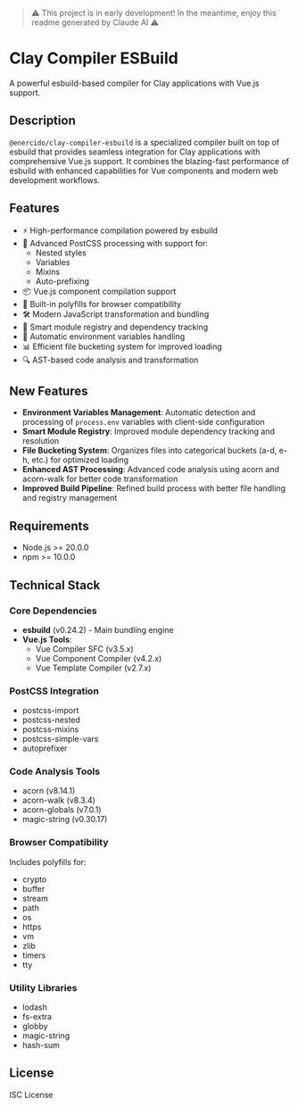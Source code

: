 
>⚠️ This project is in early development! In the meantime, enjoy this readme generated by Claude AI ⚠️

# Clay Compiler ESBuild

A powerful esbuild-based compiler for Clay applications with Vue.js support.

## Description

`@enercido/clay-compiler-esbuild` is a specialized compiler built on top of esbuild that provides seamless integration for Clay applications with comprehensive Vue.js support. It combines the blazing-fast performance of esbuild with enhanced capabilities for Vue components and modern web development workflows.

## Features

- ⚡️ High-performance compilation powered by esbuild
- 🎨 Advanced PostCSS processing with support for:
  - Nested styles
  - Variables
  - Mixins
  - Auto-prefixing
- 📦 Vue.js component compilation support
- 🔄 Built-in polyfills for browser compatibility
- 🛠️ Modern JavaScript transformation and bundling
- 📑 Smart module registry and dependency tracking
- 🔧 Automatic environment variables handling
- 📊 Efficient file bucketing system for improved loading
- 🔍 AST-based code analysis and transformation

## New Features

- **Environment Variables Management**: Automatic detection and processing of `process.env` variables with client-side configuration
- **Smart Module Registry**: Improved module dependency tracking and resolution
- **File Bucketing System**: Organizes files into categorical buckets (a-d, e-h, etc.) for optimized loading
- **Enhanced AST Processing**: Advanced code analysis using acorn and acorn-walk for better code transformation
- **Improved Build Pipeline**: Refined build process with better file handling and registry management

## Requirements

- Node.js >= 20.0.0
- npm >= 10.0.0

## Technical Stack

### Core Dependencies
- **esbuild** (v0.24.2) - Main bundling engine
- **Vue.js Tools**:
    - Vue Compiler SFC (v3.5.x)
    - Vue Component Compiler (v4.2.x)
    - Vue Template Compiler (v2.7.x)

### PostCSS Integration
- postcss-import
- postcss-nested
- postcss-mixins
- postcss-simple-vars
- autoprefixer

### Code Analysis Tools
- acorn (v8.14.1)
- acorn-walk (v8.3.4)
- acorn-globals (v7.0.1)
- magic-string (v0.30.17)

### Browser Compatibility
Includes polyfills for:
- crypto
- buffer
- stream
- path
- os
- https
- vm
- zlib
- timers
- tty

### Utility Libraries
- lodash
- fs-extra
- globby
- magic-string
- hash-sum

## License

ISC License
